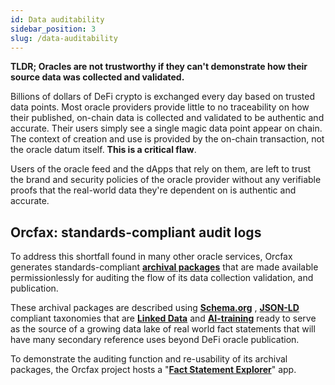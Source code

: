```yaml
---
id: Data auditability
sidebar_position: 3
slug: /data-auditability
---
```


**TLDR; Oracles are not trustworthy if they can't demonstrate how their source
data was collected and validated.**

Billions of dollars of DeFi crypto is exchanged every day based on trusted data
points. Most oracle providers provide little to no traceability on how their
published, on-chain data is collected and validated to be authentic and
accurate. Their users simply see a single magic data point appear on chain. The
context of creation and use is provided by the on-chain transaction, not the
oracle datum itself. **This is a critical flaw**.

Users of the oracle feed and the dApps that rely on them, are left to trust the
brand and security policies of the oracle provider without any verifiable proofs
that the real-world data they're dependent on is authentic and accurate.

## Orcfax: standards-compliant audit logs
To address this shortfall found in many other oracle services, Orcfax
generates standards-compliant
**[archival packages](design#5-archive-data-validation-audit-logs)**
that are made available permissionlessly for auditing the flow of its data
collection validation, and publication.

These archival packages are described using **[Schema.org](https://schema.org)**
, **[JSON-LD](https://json-ld.org/)** compliant
taxonomies that are **[Linked Data](https://en.wikipedia.org/wiki/Linked_data)**
and
**[AI-training](https://www.telusinternational.com/insights/ai-data/article/how-to-train-ai)**
ready to serve as the source of a growing data lake of real world fact
statements that will have many secondary reference uses beyond DeFi oracle
publication.

To demonstrate the auditing function and re-usability of its archival packages,
the Orcfax project hosts a
"**[Fact Statement Explorer](https://explorer.orcfax.io)**" app.
